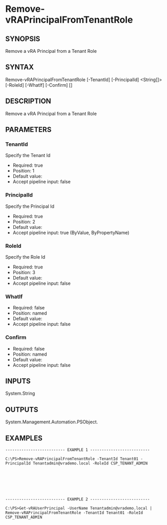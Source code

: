 # Remove-vRAPrincipalFromTenantRole

## SYNOPSIS
    
Remove a vRA Principal from a Tenant Role

## SYNTAX
 Remove-vRAPrincipalFromTenantRole [-TenantId] <String> [-PrincipalId] <String[]> [-RoleId] <String> [-WhatIf] [-Confirm] [<CommonParameters>]    

## DESCRIPTION

Remove a vRA Principal from a Tenant Role

## PARAMETERS


### TenantId

Specify the Tenant Id
* Required: true
* Position: 1
* Default value: 
* Accept pipeline input: false

### PrincipalId

Specify the Principal Id
* Required: true
* Position: 2
* Default value: 
* Accept pipeline input: true (ByValue, ByPropertyName)

### RoleId

Specify the Role Id
* Required: true
* Position: 3
* Default value: 
* Accept pipeline input: false

### WhatIf

* Required: false
* Position: named
* Default value: 
* Accept pipeline input: false

### Confirm

* Required: false
* Position: named
* Default value: 
* Accept pipeline input: false

## INPUTS

System.String

## OUTPUTS

System.Management.Automation.PSObject.

## EXAMPLES
```
-------------------------- EXAMPLE 1 --------------------------

C:\PS>Remove-vRAPrincipalFromTenantRole -TenantId Tenant01 -PrincipalId Tenantadmin@vrademo.local -RoleId CSP_TENANT_ADMIN







-------------------------- EXAMPLE 2 --------------------------

C:\PS>Get-vRAUserPrincipal -UserName Tenantadmin@vrademo.local | Remove-vRAPrincipalFromTenantRole -TenantId Tenant01 -RoleId CSP_TENANT_ADMIN
```

